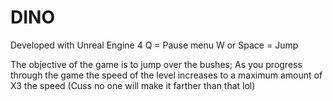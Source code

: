 # DINO

Developed with Unreal Engine 4
Q = Pause menu
W or Space = Jump

The objective of the game is to jump over the bushes;
As you progress through the game the speed of the level increases to a maximum amount of X3 the speed
(Cuss no one will make it farther than that lol)

